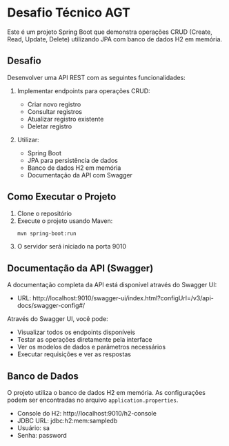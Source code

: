 # Desafio Técnico AGT

Este é um projeto Spring Boot que demonstra operações CRUD (Create, Read, Update, Delete) utilizando JPA com banco de dados H2 em memória.

## Desafio

Desenvolver uma API REST com as seguintes funcionalidades:

1. Implementar endpoints para operações CRUD:
   - Criar novo registro
   - Consultar registros
   - Atualizar registro existente
   - Deletar registro

2. Utilizar:
   - Spring Boot
   - JPA para persistência de dados
   - Banco de dados H2 em memória
   - Documentação da API com Swagger

## Como Executar o Projeto

1. Clone o repositório
2. Execute o projeto usando Maven:
   ```bash
   mvn spring-boot:run
   ```
3. O servidor será iniciado na porta 9010

## Documentação da API (Swagger)

A documentação completa da API está disponível através do Swagger UI:

- URL: http://localhost:9010/swagger-ui/index.html?configUrl=/v3/api-docs/swagger-config#/

Através do Swagger UI, você pode:
- Visualizar todos os endpoints disponíveis
- Testar as operações diretamente pela interface
- Ver os modelos de dados e parâmetros necessários
- Executar requisições e ver as respostas

## Banco de Dados

O projeto utiliza o banco de dados H2 em memória. As configurações podem ser encontradas no arquivo `application.properties`.

- Console do H2: http://localhost:9010/h2-console
- JDBC URL: jdbc:h2:mem:sampledb
- Usuário: sa
- Senha: password
